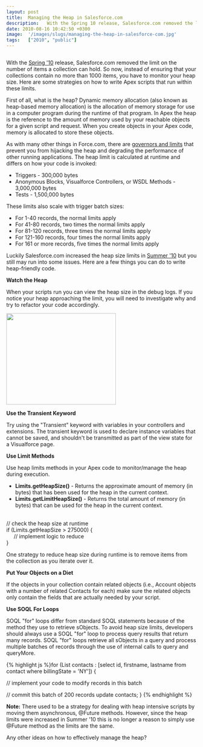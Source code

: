 ```yaml
---
layout: post
title:  Managing the Heap in Salesforce.com
description:   With the Spring 10 release, Salesforce.com removed the limit on the number of items a collection can hold. So now, instead of ensuring that your collections contain no more than 1000 items, you have to monitor your heap size. Here are some strategies on how to write Apex scripts that run within these limits. First of all, what is the heap? Dynamic memory allocation (also known as heap-based memory allocation) is the allocation of memory storage for use in a computer program during the runtime 
date: 2010-08-16 10:42:50 +0300
image:  '/images/slugs/managing-the-heap-in-salesforce-com.jpg'
tags:   ["2010", "public"]
---
```

<p><img src="http://res.cloudinary.com/blog-jeffdouglas-com/image/upload/v1400327948/heap1_equdvf.jpg" alt="" ></p>
<p>With the <a href="/2010/01/12/my-favorite-salesforce-com-spring-10-features/" target="_blank">Spring '10</a> release, Salesforce.com removed the limit on the number of items a collection can hold. So now, instead of ensuring that your collections contain no more than 1000 items, you have to monitor your heap size. Here are some strategies on how to write Apex scripts that run within these limits.</p>
<p>First of all, what is the heap? Dynamic memory allocation (also known as heap-based memory allocation) is the allocation of memory storage for use in a computer program during the runtime of that program. In Apex the heap is the reference to the amount of memory used by your reachable objects for a given script and request. When you create objects in your Apex code, memory is allocated to store these objects.</p>
<p>As with many other things in Force.com, there are <a href="http://www.salesforce.com/us/developer/docs/apexcode/Content/apex_gov_limits.htm" target="_blank">governors and limits</a> that prevent you from hijacking the heap and degrading the performance of other running applications. The heap limit is calculated at runtime and differs on how your code is invoked:</p><ul><li>Triggers - 300,000 bytes</li><li>Anonymous Blocks, Visualforce Controllers, or WSDL Methods - 3,000,000 bytes</li><li>Tests - 1,500,000 bytes</li></ul><p>These limits also scale with trigger batch sizes:</p><ul><li>For 1-40 records, the normal limits apply</li><li>For 41-80 records, two times the normal limits apply</li><li>For 81-120 records, three times the normal limits apply</li><li>For 121-160 records, four times the normal limits apply</li><li>For 161 or more records, five times the normal limits apply</li></ul><p>Luckily Salesforce.com increased the heap size limits in <a href="/2010/07/07/my-favorite-salesforce-com-summer-10-features/" target="_blank">Summer '10</a> but you still may run into some issues. Here are a few things you can do to write heap-friendly code.</p>
<p><strong>Watch the Heap</strong></p>
<p>When your scripts run you can view the heap size in the debug logs. If you notice your heap approaching the limit, you will need to investigate why and try to refactor your code accordingly.</p>
<img src="http://res.cloudinary.com/blog-jeffdouglas-com/image/upload/v1401028666/w12cpqkwmftom8tm48xs.png" alt="" width="290" height="241" />
<p><strong>Use the Transient Keyword</strong></p>
<p>Try using the "Transient" keyword with variables in your controllers and extensions. The transient keyword is used to declare instance variables that cannot be saved, and shouldn't be transmitted as part of the view state for a Visualforce page.</p>
<p><strong>Use Limit Methods</strong></p>
<p>Use heap limits methods in your Apex code to monitor/manage the heap during execution.</p><ul><li><strong>Limits.getHeapSize()</strong> - Returns the approximate amount of memory (in bytes) that has been used for the heap in the current context.</li><li><strong>Limits.getLimitHeapSize()</strong> - Returns the total amount of memory (in bytes) that can be used for the heap in the current context.</li></ul><p><br>
// check the heap size at runtime<br>
if (Limits.getHeapSize > 275000) {<br>
     // implement logic to reduce<br>
}</p>
<p>One strategy to reduce heap size during runtime is to remove items from the collection as you iterate over it.</p>
<p><strong>Put Your Objects on a Diet</strong></p>
<p>If the objects in your collection contain related objects (i.e., Account objects with a number of related Contacts for each) make sure the related objects only contain the fields that are actually needed by your script.</p>
<p><strong>Use SOQL For Loops</strong></p>
<p>SOQL "for" loops differ from standard SOQL statements because of the method they use to retrieve sObjects. To avoid heap size limits, developers should always use a SOQL "for" loop to process query results that return many records. SOQL "for" loops retrieve all sObjects in a query and process multiple batches of records through the use of internal calls to query and queryMore.</p>
{% highlight js %}for (List<Contact> contacts : [select id, firstname, lastname 
 from contact where billingState = 'NY']) {

 // implement your code to modify records in this batch

 // commit this batch of 200 records
 update contacts;
}
{% endhighlight %}
<p><strong>Note:</strong> There used to be a strategy for dealing with heap intensive scripts by moving them asynchronous, @Future methods. However, since the heap limits were increased in Summer '10 this is no longer a reason to simply use @Future method as the limits are the same.</p>
<p>Any other ideas on how to effectively manage the heap?</p>

